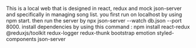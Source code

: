 This is a local web that is designed in react, redux and mock json-server and specifically in managing song list.
you first run on localhost by using npm start.
then run the server by npx json-server --watch db.json --port 8000.
install dependencies by using this command : npm install react-redux @reduxjs/toolkit redux-logger redux-thunk bootstrap emotion styled-components json-server
